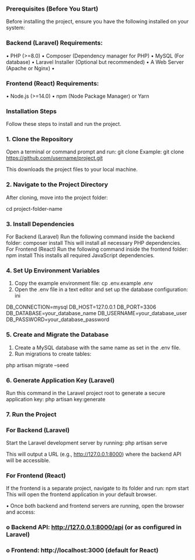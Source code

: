 ### Prerequisites (Before You Start)
Before installing the project, ensure you have the following installed on your system:

### Backend (Laravel) Requirements:
•	PHP (>=8.0)
•	Composer (Dependency manager for PHP)
•	MySQL (For database)
•	Laravel Installer (Optional but recommended)
•	A Web Server (Apache or Nginx)
•	
### Frontend (React) Requirements:
•	Node.js (>=14.0)
•	npm (Node Package Manager) or Yarn


### Installation Steps
Follow these steps to install and run the project.
### 1.	Clone the Repository
Open a terminal or command prompt and run:
 git clone <repository-url>
Example:
git clone https://github.com/username/project.git

This downloads the project files to your local machine.
### 2.	Navigate to the Project Directory 
After cloning, move into the project folder:

cd project-folder-name

### 3.	Install Dependencies 
For Backend (Laravel)
Run the following command inside the backend folder:
composer install
This will install all necessary PHP dependencies.
For Frontend (React)
Run the following command inside the frontend folder:
npm install
This installs all required JavaScript dependencies.
### 4.	Set Up Environment Variables 
1.	Copy the example environment file:
cp .env.example .env
2.	Open the .env file in a text editor and set up the database configuration:
ini

DB_CONNECTION=mysql
DB_HOST=127.0.0.1
DB_PORT=3306
DB_DATABASE=your_database_name
DB_USERNAME=your_database_user
DB_PASSWORD=your_database_password

### 5.	Create and Migrate the Database 
1.	Create a MySQL database with the same name as set in the .env file.
2.	Run migrations to create tables:

php artisan migrate –seed


### 6.	 Generate Application Key (Laravel)
Run this command in the Laravel project root to generate a secure application key:
php artisan key:generate

### 7.	Run the Project 
### For Backend (Laravel)

Start the Laravel development server by running:
php artisan serve

This will output a URL (e.g., http://127.0.0.1:8000) where the backend API will be accessible.
### For Frontend (React)
If the frontend is a separate project, navigate to its folder and run:
npm start
This will open the frontend application in your default browser.

•	Once both backend and frontend servers are running, open the browser and access:
### o	Backend API: http://127.0.0.1:8000/api (or as configured in Laravel)
### o	Frontend: http://localhost:3000 (default for React)

